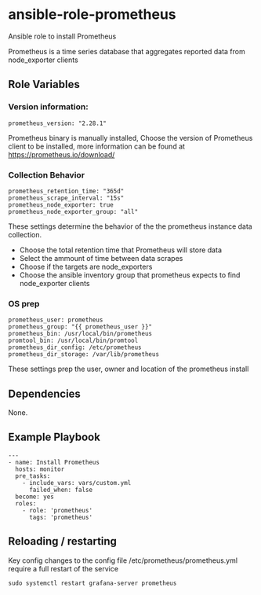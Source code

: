 # ansible-role-prometheus
Ansible role to install Prometheus

Prometheus is a time series database that aggregates reported data from node_exporter clients

## Role Variables

### Version information:

    prometheus_version: "2.28.1" 

Prometheus binary is manually installed, Choose the version of Prometheus client to be installed, more information can be found at https://prometheus.io/download/  

### Collection Behavior

    prometheus_retention_time: "365d"
    prometheus_scrape_interval: "15s"
    prometheus_node_exporter: true
    prometheus_node_exporter_group: "all"

These settings determine the behavior of the the prometheus instance data collection. 
  - Choose the total retention time that Prometheus will store data
  - Select the ammount of time between data scrapes
  - Choose if the targets are node_exporters
  - Choose the ansible inventory group that prometheus expects to find node_exporter clients

### OS prep

    prometheus_user: prometheus
    prometheus_group: "{{ prometheus_user }}"
    prometheus_bin: /usr/local/bin/prometheus
    promtool_bin: /usr/local/bin/promtool
    prometheus_dir_config: /etc/prometheus
    prometheus_dir_storage: /var/lib/prometheus

These settings prep the user, owner and location of the prometheus install

## Dependencies

None.

## Example Playbook

    ---
    - name: Install Prometheus
      hosts: monitor
      pre_tasks:
        - include_vars: vars/custom.yml
          failed_when: false
      become: yes
      roles:
        - role: 'prometheus'
          tags: 'prometheus'

## Reloading / restarting

Key config changes to the config file /etc/prometheus/prometheus.yml require a full restart of the service

    sudo systemctl restart grafana-server prometheus